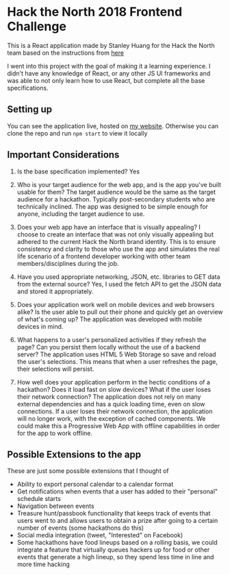 # Hack the North 2018 Frontend Challenge

This is a React application made by Stanley Huang for the Hack the North team based on the instructions from [here](http://stanhuan.com/htn-frontend-challenge/)

I went into this project with the goal of making it a learning experience. I didn't have any knowledge of React, or any other JS UI frameworks and was able to not only learn how to use React, but complete all the base specifications.

## Setting up
You can see the application live, hosted on [my website](http://stanhuan.com/htn-frontend-challenge). Otherwise you can clone the repo and run `npm start` to view it locally

## Important Considerations
1. Is the base specification implemented?
Yes

2. Who is your target audience for the web app, and is the app you've built usable for them?
The target audience would be the same as the target audience for a hackathon. Typically post-secondary students who are technically inclined. The app was designed to be simple enough for anyone, including the target audience to use.

3. Does your web app have an interface that is visually appealing?
I choose to create an interface that was not only visually appealing but adhered to the current Hack the North brand identity. This is to ensure consistency and clarity to those who use the app and simulates the real life scenario of a frontend developer working with other team members/disciplines during the job.

4. Have you used appropriate networking, JSON, etc. libraries to GET data from the external source?
Yes, I used the fetch API to get the JSON data and stored it appropriately.

5. Does your application work well on mobile devices and web browsers alike? Is the user able to pull out their phone and quickly get an overview of what's coming up?
The application was developed with mobile devices in mind.

6. What happens to a user's personalized activities if they refresh the page? Can you persist them locally without the use of a backend server?
The application uses HTML 5 Web Storage so save and reload the user's selections. This means that when a user refreshes the page, their selections will persist.

7. How well does your application perform in the hectic conditions of a hackathon? Does it load fast on slow devices? What if the user loses their network connection?
The application does not rely on many external dependencies and has a quick loading time, even on slow connections. If a user loses their network connection, the application will no longer work, with the exception of cached components. We could make this a Progressive Web App with offline capabilities in order for the app to work offline.

## Possible Extensions to the app
These are just some possible extensions that I thought of
- Ability to export personal calendar to a calendar format
- Get notifications when events that a user has added to their "personal" schedule starts
- Navigation between events
- Treasure hunt/passbook functionality that keeps track of events that users went to and allows users to obtain a prize after going to a certain number of events (some hackathons do this)
- Social media integration (tweet, "Interested" on Facebook)
- Some hackathons have food lineups based on a rolling basis, we could integrate a feature that virtually queues hackers up for food or other events that generate a high lineup, so they spend less time in line and more time hacking